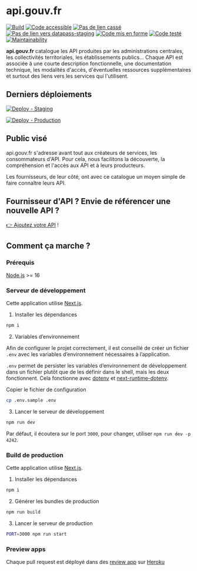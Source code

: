 # api.gouv.fr

[![Build](https://github.com/betagouv/api.gouv.fr/actions/workflows/build-successful.yml/badge.svg)](https://github.com/betagouv/api.gouv.fr/actions/workflows/build-successful.yml)
[![Code accessible](https://github.com/betagouv/api.gouv.fr/actions/workflows/check-accessibility.yml/badge.svg)](https://github.com/betagouv/api.gouv.fr/actions/workflows/check-accessibility.yml)
[![Pas de lien cassé](https://github.com/betagouv/api.gouv.fr/actions/workflows/check-broken-links.yml/badge.svg)](https://github.com/betagouv/api.gouv.fr/actions/workflows/check-broken-links.yml)
[![Pas de lien vers datapass-staging](https://github.com/betagouv/api.gouv.fr/actions/workflows/no-datapass-staging.yml/badge.svg)](https://github.com/betagouv/api.gouv.fr/actions/workflows/no-datapass-staging.yml)
[![Code mis en forme](https://github.com/betagouv/api.gouv.fr/actions/workflows/linting.yml/badge.svg)](https://github.com/betagouv/api.gouv.fr/actions/workflows/linting.yml)
[![Code testé](https://github.com/betagouv/api.gouv.fr/actions/workflows/tests.yml/badge.svg)](https://github.com/betagouv/api.gouv.fr/actions/workflows/tests.yml)
[![Maintainability](https://api.codeclimate.com/v1/badges/71623eda1dc52631faad/maintainability)](https://codeclimate.com/github/betagouv/api.gouv.fr/maintainability)

**api.gouv.fr** catalogue les API produites par les administrations centrales, les
collectivités territoriales, les établissements publics… Chaque API est
associée à une courte description fonctionnelle, une documentation technique,
les modalités d'accès, d'éventuelles ressources supplémentaires et surtout des
liens vers les services qui l'utilisent.

## Derniers déploiements

[![Deploy - Staging](https://github.com/betagouv/api.gouv.fr/actions/workflows/deploy-staging.yml/badge.svg)](https://github.com/betagouv/api.gouv.fr/actions/workflows/deploy-staging.yml)

[![Deploy - Production](https://github.com/betagouv/api.gouv.fr/actions/workflows/deploy-production.yml/badge.svg)](https://github.com/betagouv/api.gouv.fr/actions/workflows/deploy-production.yml)

## Public visé

api.gouv.fr s'adresse avant tout aux créateurs de services, les consommateurs
d'API. Pour cela, nous facilitons la découverte, la compréhension et l'accès
aux API et à leurs producteurs.

Les fournisseurs, de leur côté, ont avec ce catalogue un moyen simple de faire connaître leurs API.

## Fournisseur d'API ? Envie de référencer une nouvelle API ?

[👉 Ajoutez votre API](https://api.gouv.fr/nouvelle-api) !

## Comment ça marche ?

### Prérequis

[Node.js](https://nodejs.org/en/) >= 16

### Serveur de développement

Cette application utilise [Next.js](https://github.com/zeit/next.js).

1. Installer les dépendances

```bash
npm i
```

2. Variables d’environnement

Afin de configurer le projet correctement, il est conseillé de créer un fichier `.env` avec les variables d’environnement nécessaires à l’application.

`.env` permet de persister les variables d’environnement de développement dans un fichier plutôt que de les définir dans le shell, mais les deux fonctionnent. Cela fonctionne avec [dotenv](https://github.com/motdotla/dotenv) et [next-runtime-dotenv](https://github.com/tusbar/next-runtime-dotenv).

Copier le fichier de configuration

```bash
cp .env.sample .env
```

3. Lancer le serveur de développement

```bash
npm run dev
```

Par défaut, il écoutera sur le port `3000`, pour changer, utiliser `npm run dev -p 4242`.

### Build de production

Cette application utilise [Next.js](https://github.com/zeit/next.js).

1. Installer les dépendances

```bash
npm i
```

2. Générer les bundles de production

```bash
npm run build
```

3. Lancer le serveur de production

```bash
PORT=3000 npm run start
```

### Preview apps

Chaque pull request est déployé dans des [review app](https://devcenter.heroku.com/articles/github-integration-review-apps) sur [Heroku](https://dashboard.heroku.com/)
